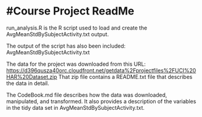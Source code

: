 #Course Project ReadMe
========================================
run_analysis.R is the R script used to load and create the AvgMeanStdBySubjectActivity.txt output.

The output of the script has also been included: AvgMeanStdBySubjectActivity.txt

The data for the project was downloaded from this URL: https://d396qusza40orc.cloudfront.net/getdata%2Fprojectfiles%2FUCI%20HAR%20Dataset.zip 
That zip file contains a README.txt file that describes the data in detail.

The CodeBook.md file describes how the data was downloaded, manipulated, and transformed. 
It also provides a description of the variables in the tidy data set in AvgMeanStdBySubjectActivity.txt.